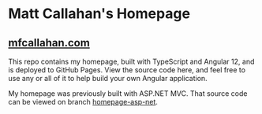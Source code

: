 # Matt Callahan's Homepage

## [mfcallahan.com](https://mfcallahan.com)

This repo contains my homepage, built with TypeScript and Angular 12, and is deployed to GitHub Pages. View the source code here, and feel free to use any or all of it to help build your own Angular application.

My homepage was previously built with ASP.NET MVC. That source code can be viewed on branch [homepage-asp-net](https://github.com/mfcallahan/Homepage/tree/homepage-asp-net).

